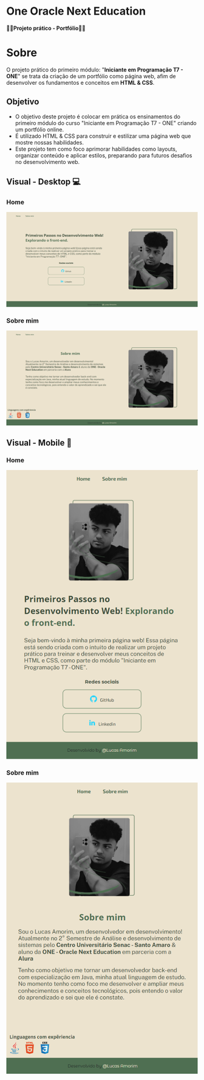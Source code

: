 # One Oracle Next Education 
**👩‍💻Projeto prático - Portfólio👩‍💻**

# Sobre
O projeto prático do primeiro módulo: "**Iniciante em Programação T7 - ONE**" se trata da criação de um portfólio como página web, afim de desenvolver os fundamentos e conceitos em **HTML & CSS**.

## Objetivo
- O objetivo deste projeto é colocar em prática os ensinamentos do primeiro módulo do curso "Iniciante em Programação T7 - ONE" criando um portfólio online. 
- É utilizado HTML & CSS para construir e estilizar uma página web que mostre nossas habilidades. 
- Este projeto tem como foco aprimorar habilidades como layouts, organizar conteúdo e aplicar estilos, preparando para futuros desafios no desenvolvimento web.

## Visual - Desktop 💻

### Home
<img src = "https://github.com/Kinhazin/Portfolio-ONE---Oracle-Next-Education/blob/main/assets/Home.png?raw=true" alt = "Representação visual da página: Home">

### Sobre mim
<img src= "https://github.com/Kinhazin/Portfolio-ONE---Oracle-Next-Education/blob/main/assets/Sobre%20mim.png?raw=true" alt="Representação visual da página: Sobre mim">

## Visual - Mobile 📱

### Home
<img src = "https://github.com/Kinhazin/Portfolio-ONE---Oracle-Next-Education/blob/main/assets/Home-Mobile.png?raw=true" alt = "Representação visual da página: Home">

### Sobre mim
<img src= "https://github.com/Kinhazin/Portfolio-ONE---Oracle-Next-Education/blob/main/assets/Sobre%20mim-Mobile.png?raw=true" alt = " Representação visual da página: Sobre mim">
